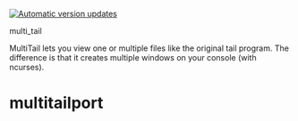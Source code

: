 [![Automatic version updates](https://github.com/ZOSOpenTools/multitailport/actions/workflows/bump.yml/badge.svg)](https://github.com/ZOSOpenTools/multitailport/actions/workflows/bump.yml)

multi_tail

MultiTail lets you view one or multiple files like the original tail program. The difference is that it creates multiple windows on your console (with ncurses).
# multitailport
